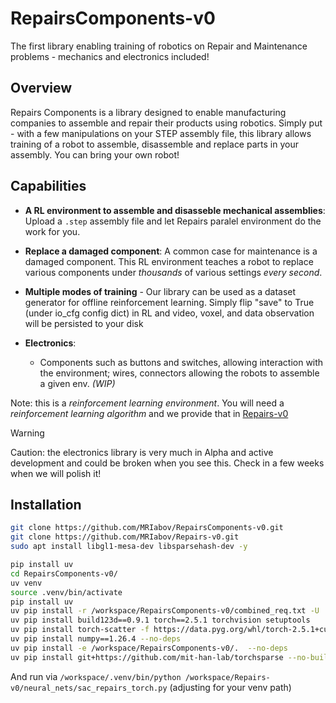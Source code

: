 # RepairsComponents-v0

The first library enabling training of robotics on Repair and Maintenance problems - mechanics and electronics included!

## Overview

Repairs Components is a library designed to enable manufacturing companies to assemble and repair their products using robotics. Simply put - with a few manipulations on your STEP assembly file, this library allows training of a robot to assemble, disassemble and replace parts in your assembly. You can bring your own robot!

## Capabilities

- **A RL environment to assemble and disasseble mechanical assemblies**: Upload a `.step` assembly file and let Repairs paralel environment do the work for you.
- **Replace a damaged component**: A common case for maintenance is a damaged component. This RL environment teaches a robot to replace various components under *thousands* of various settings *every second*.
- **Multiple modes of training** - Our library can be used as a dataset generator for offline reinforcement learning. Simply flip "save" to True (under io_cfg config dict) in RL and video, voxel, and data observation will be persisted to your disk

- **Electronics**: 
  - Components such as buttons and switches, allowing interaction with the environment; wires, connectors allowing the robots to assemble a given env. _(WIP)_
 
Note: this is a *reinforcement learning environment*. You will need a *reinforcement learning algorithm* and we provide that in [Repairs-v0](https://github.com/MRiabov/Repairs-v0)

> [!WARNING]  
> Caution: the electronics library is very much in Alpha and active development and could be broken when you see this. Check in a few weeks when we will polish it!

## Installation

```sh
git clone https://github.com/MRIabov/RepairsComponents-v0.git
git clone https://github.com/MRIabov/Repairs-v0.git
sudo apt install libgl1-mesa-dev libsparsehash-dev -y

pip install uv
cd RepairsComponents-v0/
uv venv
source .venv/bin/activate
pip install uv
uv pip install -r /workspace/RepairsComponents-v0/combined_req.txt -U 
uv pip install build123d==0.9.1 torch==2.5.1 torchvision setuptools 
uv pip install torch-scatter -f https://data.pyg.org/whl/torch-2.5.1+cu124.html
uv pip install numpy==1.26.4 --no-deps 
uv pip install -e /workspace/RepairsComponents-v0/.  --no-deps
uv pip install git+https://github.com/mit-han-lab/torchsparse --no-build-isolation
```
And run via `/workspace/.venv/bin/python /workspace/Repairs-v0/neural_nets/sac_repairs_torch.py` (adjusting for your venv path)
